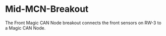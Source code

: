 Mid-MCN-Breakout
================

The Front Magic CAN Node breakout connects the front sensors on RW-3 to a Magic CAN Node.
